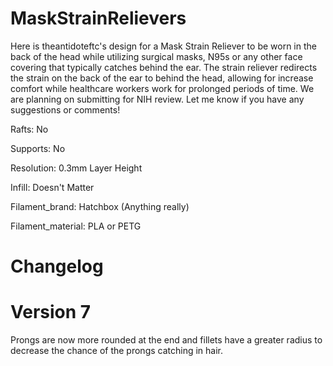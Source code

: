 # MaskStrainRelievers
Here is theantidoteftc's design for a Mask Strain Reliever to be worn in the back of the head while utilizing surgical masks, N95s or any other face covering that typically catches behind the ear.  The strain reliever redirects the strain on the back of the ear to behind the head, allowing for increase comfort while healthcare workers work for prolonged periods of time.  We are planning on submitting for NIH review.  Let me know if you have any suggestions or comments!

Rafts:
No

Supports:
No

Resolution:
0.3mm Layer Height

Infill:
Doesn't Matter

Filament_brand:
Hatchbox (Anything really)

Filament_material:
PLA or PETG

# Changelog
# Version 7

Prongs are now more rounded at the end and fillets have a greater radius to decrease the chance of the prongs catching in hair.
